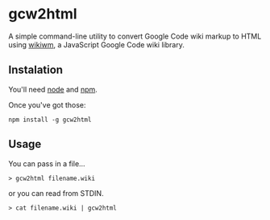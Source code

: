 # gcw2html

A simple command-line utility to convert Google Code wiki markup to HTML
using [wikiwm](https://github.com/reidab/wikiwym), a JavaScript Google Code wiki
library. 

## Instalation

You'll need [node](http://nodejs.org/) and [npm](http://npmjs.org). 

Once you've got those:

    npm install -g gcw2html

## Usage

You can pass in a file...

    > gcw2html filename.wiki

or you can read from STDIN.

    > cat filename.wiki | gcw2html
